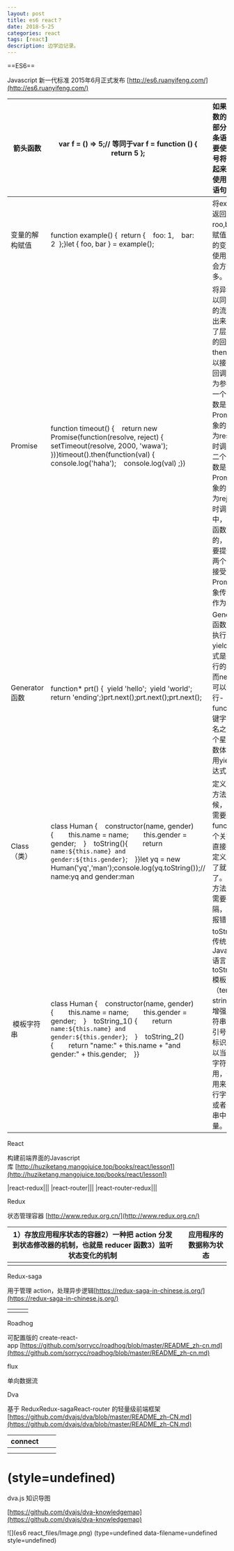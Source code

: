 ```yaml
---
layout: post
title: es6 react？
date: 2018-5-25
categories: react
tags: [react]
description: 边学边记录。
---
```


==ES6==

Javascript 新一代标准 2015年6月正式发布 [http://es6.ruanyifeng.com/](http://es6.ruanyifeng.com/)

|箭头函数|var f = () => 5;// 等同于var f = function () { return 5 };|如果箭头函数的代码块部分多于一条语句，就要使用大括号将它们括起来，并且使用return语句返回。|
|--------|--------|--------|
|变量的解构赋值|function example() {  return {    foo: 1,    bar: 2  };}let { foo, bar } = example();|将example返回的roo,bar，赋值到对应的变量上，使用起来就会方便很多。|
|Promise|function timeout() {    return new Promise(function(resolve, reject) {        setTimeout(resolve, 2000, 'wawa');    })}timeout().then(function(val) {    console.log('haha');    console.log(val) ;})|将异步操作以同步操作的流程表达出来，避免了层层嵌套的回调函数then方法可以接受两个回调函数作为参数。第一个回调函数是Promise对象的状态变为resolved时调用，第二个回调函数是Promise对象的状态变为rejected时调用。其中，第二个函数是可选的，不一定要提供。这两个函数都接受Promise对象传出的值作为参数。|
|Generator 函数|function* prt() {  yield 'hello';  yield 'world';  return 'ending';}prt.next();prt.next();prt.next();|Generator 函数是分段执行的，yield表达式是暂停执行的标记，而next方法可以恢复执行- function关键字与函数名之间有一个星号- 函数体内部使用yield表达式|
|Class（类）|class Human {    constructor(name, gender) {        this.name = name;        this.gender = gender;    }    toString(){        return `name:${this.name} and gender:${this.gender}`;    }}let yq = new Human('yq','man');console.log(yq.toString());// name:yq and gender:man|定义“类”的方法的时候，前面不需要加上function这个关键字，直接把函数定义放进去了就可以了。另外，方法之间不需要逗号分隔，加了会报错|
| 模板字符串|class Human {    constructor(name, gender) {        this.name = name;        this.gender = gender;    }    toString_1() {        return `name:${this.name} and gender:${this.gender}`;    }    toString_2() {        return "name:" + this.name + "and gender:" + this.gender;    }}|toString_1:传统的 JavaScript 语言toString_2:模板字符串（template string）是增强版的字符串，用反引号（`）标识。它可以当作普通字符串使用，也可以用来定义多行字符串，或者在字符串中嵌入变量。|

React

构建前端界面的Javascript库 [http://huziketang.mangojuice.top/books/react/lesson1](http://huziketang.mangojuice.top/books/react/lesson1)

|react-redux|||
|react-router|||
|react-router-redux|||

Redux

状态管理容器 [http://www.redux.org.cn/](http://www.redux.org.cn/)

|1）存放应用程序状态的容器2）一种把 action 分发到状态修改器的机制，也就是 reducer 函数3）监听状态变化的机制||应用程序的数据称为状态|
|--------|--------|--------|
||||

Redux-saga

用于管理 action，处理异步逻辑[https://redux-saga-in-chinese.js.org/](https://redux-saga-in-chinese.js.org/)

||||
|--------|--------|--------|
||||

Roadhog

可配置版的 create-react-app [https://github.com/sorrycc/roadhog/blob/master/README_zh-cn.md](https://github.com/sorrycc/roadhog/blob/master/README_zh-cn.md)

flux

单向数据流

Dva

基于 ReduxRedux-sagaReact-router 的轻量级前端框架 [https://github.com/dvajs/dva/blob/master/README_zh-CN.md](https://github.com/dvajs/dva/blob/master/README_zh-CN.md)

|connect|||
|--------|--------|--------|
||||
||||

# 
 # (style=undefined)

dva.js 知识导图

[https://github.com/dvajs/dva-knowledgemap](https://github.com/dvajs/dva-knowledgemap)

![](es6  react_files/Image.png) (type=undefined data-filename=undefined style=undefined)

